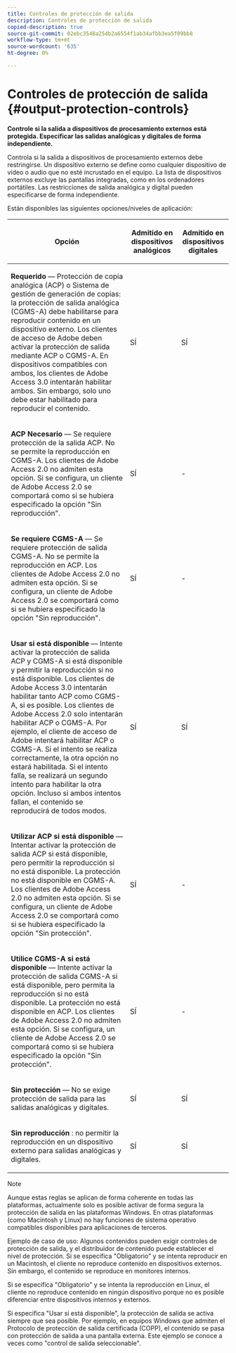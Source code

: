 ```yaml
---
title: Controles de protección de salida
description: Controles de protección de salida
copied-description: true
source-git-commit: 02ebc3548a254b2a6554f1ab34afbb3ea5f09bb8
workflow-type: tm+mt
source-wordcount: '635'
ht-degree: 0%

---
```


# Controles de protección de salida {#output-protection-controls}

**Controle si la salida a dispositivos de procesamiento externos está protegida. Especificar las salidas analógicas y digitales de forma independiente.**

Controla si la salida a dispositivos de procesamiento externos debe restringirse. Un dispositivo externo se define como cualquier dispositivo de vídeo o audio que no esté incrustado en el equipo. La lista de dispositivos externos excluye las pantallas integradas, como en los ordenadores portátiles. Las restricciones de salida analógica y digital pueden especificarse de forma independiente.

Están disponibles las siguientes opciones/niveles de aplicación:

<table frame="all" colsep="0" rowsep="1" id="adobetable_fvw_5fx_n4"> 
 <thead class="- topic/thead "> 
  <tr rowsep="1" class="- topic/row "> 
   <th colname="1" class="- topic/entry entry"> <p class="- topic/p ">Opción </p> </th> 
   <th colname="2" class="- topic/entry entry"> <p class="- topic/p ">Admitido en dispositivos analógicos </p> </th> 
   <th colname="3" class="- topic/entry entry"> <p class="- topic/p ">Admitido en dispositivos digitales </p> </th> 
  </tr> 
 </thead>
 <tbody class="- topic/tbody "> 
  <tr rowsep="1" class="- topic/row "> 
   <td colname="1" class="- topic/entry "> <p class="- topic/p "><b class="+ topic/ph hi-d/b ">Requerido</b> — Protección de copia analógica (ACP) o Sistema de gestión de generación de copias: la protección de salida analógica (CGMS-A) debe habilitarse para reproducir contenido en un dispositivo externo. Los clientes de acceso de Adobe deben activar la protección de salida mediante ACP o CGMS-A. En dispositivos compatibles con ambos, los clientes de Adobe Access 3.0 intentarán habilitar ambos. Sin embargo, solo uno debe estar habilitado para reproducir el contenido. </p> </td> 
   <td colname="2" class="- topic/entry "> <p class="- topic/p ">SÍ </p> </td> 
   <td colname="3" class="- topic/entry "> <p class="- topic/p ">SÍ </p> </td> 
  </tr> 
  <tr rowsep="1" class="- topic/row "> 
   <td colname="1" class="- topic/entry "> <p class="- topic/p "><b class="+ topic/ph hi-d/b ">ACP Necesario</b> — Se requiere protección de la salida ACP. No se permite la reproducción en CGMS-A. Los clientes de Adobe Access 2.0 no admiten esta opción. Si se configura, un cliente de Adobe Access 2.0 se comportará como si se hubiera especificado la opción "Sin reproducción". </p> </td> 
   <td colname="2" class="- topic/entry "> <p class="- topic/p ">SÍ </p> </td> 
   <td colname="3" class="- topic/entry "> <p class="- topic/p ">- </p> </td> 
  </tr> 
  <tr rowsep="1" class="- topic/row "> 
   <td colname="1" class="- topic/entry "> <p class="- topic/p "><b class="+ topic/ph hi-d/b ">Se requiere CGMS-A</b> — Se requiere protección de salida CGMS-A. No se permite la reproducción en ACP. Los clientes de Adobe Access 2.0 no admiten esta opción. Si se configura, un cliente de Adobe Access 2.0 se comportará como si se hubiera especificado la opción "Sin reproducción". </p> </td> 
   <td colname="2" class="- topic/entry "> <p class="- topic/p ">SÍ </p> </td> 
   <td colname="3" class="- topic/entry "> <p class="- topic/p ">- </p> </td> 
  </tr> 
  <tr rowsep="1" class="- topic/row "> 
   <td colname="1" class="- topic/entry "> <p class="- topic/p "><b class="+ topic/ph hi-d/b ">Usar si está disponible</b> — Intente activar la protección de salida ACP y CGMS-A si está disponible y permitir la reproducción si no está disponible. Los clientes de Adobe Access 3.0 intentarán habilitar tanto ACP como CGMS-A, si es posible. Los clientes de Adobe Access 2.0 solo intentarán habilitar ACP o CGMS-A. Por ejemplo, el cliente de acceso de Adobe intentará habilitar ACP o CGMS-A. Si el intento se realiza correctamente, la otra opción no estará habilitada. Si el intento falla, se realizará un segundo intento para habilitar la otra opción. Incluso si ambos intentos fallan, el contenido se reproducirá de todos modos. </p> </td> 
   <td colname="2" class="- topic/entry "> <p class="- topic/p ">SÍ </p> </td> 
   <td colname="3" class="- topic/entry "> <p class="- topic/p ">SÍ </p> </td> 
  </tr> 
  <tr rowsep="1" class="- topic/row "> 
   <td colname="1" class="- topic/entry "> <p class="- topic/p "><b class="+ topic/ph hi-d/b ">Utilizar ACP si está disponible</b> — Intentar activar la protección de salida ACP si está disponible, pero permitir la reproducción si no está disponible. La protección no está disponible en CGMS-A. Los clientes de Adobe Access 2.0 no admiten esta opción. Si se configura, un cliente de Adobe Access 2.0 se comportará como si se hubiera especificado la opción "Sin protección". </p> </td> 
   <td colname="2" class="- topic/entry "> <p class="- topic/p ">SÍ </p> </td> 
   <td colname="3" class="- topic/entry "> <p class="- topic/p ">- </p> </td> 
  </tr> 
  <tr rowsep="1" class="- topic/row "> 
   <td colname="1" class="- topic/entry "> <p class="- topic/p "><b class="+ topic/ph hi-d/b ">Utilice CGMS-A si está disponible </b>— Intente activar la protección de salida CGMS-A si está disponible, pero permita la reproducción si no está disponible. La protección no está disponible en ACP. Los clientes de Adobe Access 2.0 no admiten esta opción. Si se configura, un cliente de Adobe Access 2.0 se comportará como si se hubiera especificado la opción "Sin protección". </p> </td> 
   <td colname="2" class="- topic/entry "> <p class="- topic/p ">SÍ </p> </td> 
   <td colname="3" class="- topic/entry "> <p class="- topic/p ">- </p> </td> 
  </tr> 
  <tr rowsep="1" class="- topic/row "> 
   <td colname="1" class="- topic/entry "> <p class="- topic/p "><b class="+ topic/ph hi-d/b ">Sin protección</b> — No se exige protección de salida para las salidas analógicas y digitales. </p> </td> 
   <td colname="2" class="- topic/entry "> <p class="- topic/p ">SÍ </p> </td> 
   <td colname="3" class="- topic/entry "> <p class="- topic/p ">SÍ </p> </td> 
  </tr> 
  <tr rowsep="0" class="- topic/row "> 
   <td colname="1" class="- topic/entry "> <p class="- topic/p "><b class="+ topic/ph hi-d/b ">Sin reproducción</b> : no permitir la reproducción en un dispositivo externo para salidas analógicas y digitales. </p> </td> 
   <td colname="2" class="- topic/entry "> <p class="- topic/p ">SÍ </p> </td> 
   <td colname="3" class="- topic/entry "> <p class="- topic/p ">SÍ </p> </td> 
  </tr> 
 </tbody> 
</table>

>[!NOTE]
>
>Aunque estas reglas se aplican de forma coherente en todas las plataformas, actualmente solo es posible activar de forma segura la protección de salida en las plataformas Windows. En otras plataformas (como Macintosh y Linux) no hay funciones de sistema operativo compatibles disponibles para aplicaciones de terceros.

Ejemplo de caso de uso: Algunos contenidos pueden exigir controles de protección de salida, y el distribuidor de contenido puede establecer el nivel de protección. Si se especifica &quot;Obligatorio&quot; y se intenta reproducir en un Macintosh, el cliente no reproduce contenido en dispositivos externos. Sin embargo, el contenido se reproduce en monitores internos.

Si se especifica &quot;Obligatorio&quot; y se intenta la reproducción en Linux, el cliente no reproduce contenido en ningún dispositivo porque no es posible diferenciar entre dispositivos internos y externos.

Si especifica &quot;Usar si está disponible&quot;, la protección de salida se activa siempre que sea posible. Por ejemplo, en equipos Windows que admiten el Protocolo de protección de salida certificada (COPP), el contenido se pasa con protección de salida a una pantalla externa. Este ejemplo se conoce a veces como &quot;control de salida seleccionable&quot;.
